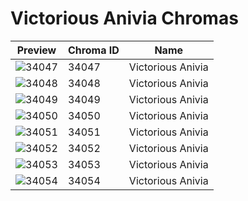 # Victorious Anivia Chromas

| Preview | Chroma ID | Name |
|---------|-----------|------|
| ![34047](https://raw.communitydragon.org/latest/plugins/rcp-be-lol-game-data/global/default/v1/champion-chroma-images/34/34047.png) | 34047 | Victorious Anivia |
| ![34048](https://raw.communitydragon.org/latest/plugins/rcp-be-lol-game-data/global/default/v1/champion-chroma-images/34/34048.png) | 34048 | Victorious Anivia |
| ![34049](https://raw.communitydragon.org/latest/plugins/rcp-be-lol-game-data/global/default/v1/champion-chroma-images/34/34049.png) | 34049 | Victorious Anivia |
| ![34050](https://raw.communitydragon.org/latest/plugins/rcp-be-lol-game-data/global/default/v1/champion-chroma-images/34/34050.png) | 34050 | Victorious Anivia |
| ![34051](https://raw.communitydragon.org/latest/plugins/rcp-be-lol-game-data/global/default/v1/champion-chroma-images/34/34051.png) | 34051 | Victorious Anivia |
| ![34052](https://raw.communitydragon.org/latest/plugins/rcp-be-lol-game-data/global/default/v1/champion-chroma-images/34/34052.png) | 34052 | Victorious Anivia |
| ![34053](https://raw.communitydragon.org/latest/plugins/rcp-be-lol-game-data/global/default/v1/champion-chroma-images/34/34053.png) | 34053 | Victorious Anivia |
| ![34054](https://raw.communitydragon.org/latest/plugins/rcp-be-lol-game-data/global/default/v1/champion-chroma-images/34/34054.png) | 34054 | Victorious Anivia |